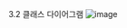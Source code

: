 3.2 클래스 다이어그램
![image](https://github.com/user-attachments/assets/4d02b3d7-a304-4128-bab6-e2aec29acf05)
